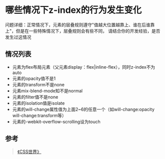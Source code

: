 # 哪些情况下z-index的行为发生变化
问题详细：正常情况下，元素的层叠规则遵守"值越大位置越靠上、谁在后谁靠上"，但是在一些特殊情况下，层叠规则会有些不同，
请结合你的开发经验，是否发生过这情况

## 情况列表

 * 元素为flex布局元素（父元素display：flex|inline-flex），同时z-index不为auto
 * 元素的opacity值不是1
 * 元素的transform不是none
 * 元素mix-blend-mode知不是normal
 * 元素的filter值不是none
 * 元素的isolation值是isolate
 * 元素的will-change属性值为上面2~6的任意一个（如will-change:opacity will-change:transform等）
 * 元素的-webkit-overflow-scrolling设为touch

## 参考

> [《CSS世界》]()

